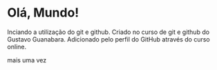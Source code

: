 # Olá, Mundo!
 Inciando a utilização do git e github. Criado no curso de git e github do Gustavo Guanabara. 
 Adicionado pelo perfil do GitHub através do curso online.
 
 mais uma vez

